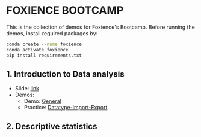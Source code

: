 # FOXIENCE BOOTCAMP

This is the collection of demos for Foxience's Bootcamp.
Before running the demos, install required packages by:
```bash
conda create --name foxience
conda activate foxience
pip install requirements.txt
```

## 1. Introduction to Data analysis
* Slide: [link](https://docs.google.com/presentation/d/12A2tE__7MpDy0GqfcPVq0YzVR4V8lifJ9g0uXY16QAM/edit?usp=sharing)
* Demos:
    + Demo: [General](https://github.com/nguyenhoa93/foxience-bootcamp/blob/master/data-analysis/1.0_General_Introduction_to_Data_analysis.ipynb)
    + Practice: [Datatype-Import-Export](https://github.com/nguyenhoa93/foxience-bootcamp/blob/master/data-analysis/1.1.%20Practice_Datatype_Import_Export.ipynb)
    
## 2. Descriptive statistics

